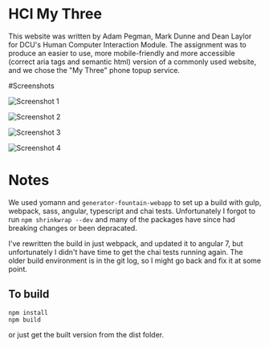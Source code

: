 # HCI My Three

This website was written by Adam Pegman, Mark Dunne and Dean Laylor for DCU's Human Computer Interaction Module. 
The assignment was to produce an easier to use, more mobile-friendly and more accessible (correct aria tags and semantic html)
version of a commonly used website, and we chose the "My Three" phone topup service.

#Screenshots

![Screenshot 1](/../master/screenshots/screenshot_1.png)

![Screenshot 2](/../master/screenshots/screenshot_2.png)

![Screenshot 3](/../master/screenshots/screenshot_3.png)

![Screenshot 4](/../master/screenshots/screenshot_mobile.png)


# Notes

We used yomann and `generator-fountain-webapp` to set up a build with gulp, webpack, sass, angular, typescript and chai tests.
Unfortunately I forgot to run `npm shrinkwrap --dev` and many of the packages have since had breaking changes or been depracated.

I've rewritten the build in just webpack, and updated it to angular 7, but unfortunately I didn't have time to get the chai tests running again. The older build environment is in the git log, so I might go back and fix it at some point.

## To build

```
npm install
npm build
```

or just get the built version from the dist folder. 
